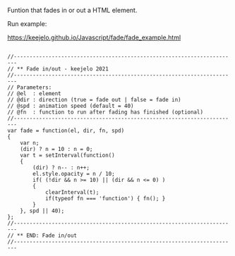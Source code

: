 Funtion that fades in or out a HTML element.

Run example:

https://keejelo.github.io/Javascript/fade/fade_example.html

<pre>
<code>
//-----------------------------------------------------------------------
// ** Fade in/out - keejelo 2021
//-----------------------------------------------------------------------
// Parameters:
// @el  : element
// @dir : direction (true = fade out | false = fade in)
// @spd : animation speed (default = 40)
// @fn  : function to run after fading has finished (optional)
//-----------------------------------------------------------------------
var fade = function(el, dir, fn, spd)
{
    var n;
    (dir) ? n = 10 : n = 0;
    var t = setInterval(function()
    {
        (dir) ? n-- : n++;
        el.style.opacity = n / 10;
        if( (!dir && n >= 10) || (dir && n <= 0) )
        {
            clearInterval(t);
            if(typeof fn === 'function') { fn(); }
        }
    }, spd || 40);
};
//-----------------------------------------------------------------------
// ** END: Fade in/out
//-----------------------------------------------------------------------  
</code>
</pre>
